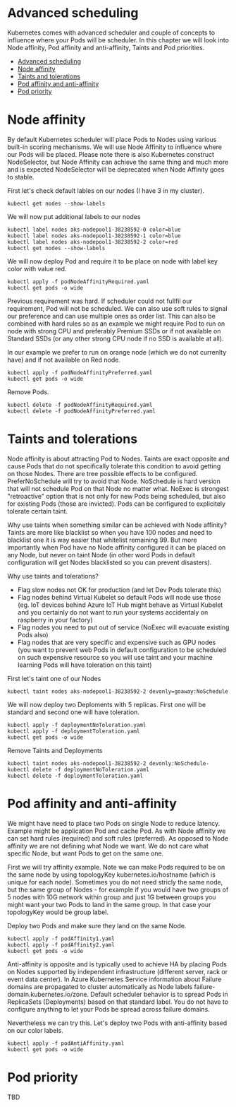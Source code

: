 # Advanced scheduling
Kubernetes comes with advanced scheduler and couple of concepts to influence where your Pods will be scheduler. In this chapter we will look into Node affinity, Pod affinity and anti-affinity, Taints and Pod priorities.

- [Advanced scheduling](#advanced-scheduling)
- [Node affinity](#node-affinity)
- [Taints and tolerations](#taints-and-tolerations)
- [Pod affinity and anti-affinity](#pod-affinity-and-anti-affinity)
- [Pod priority](#pod-priority)


# Node affinity
By default Kubernetes scheduler will place Pods to Nodes using various built-in scoring mechanisms. We will use Node Affinity to influence where our Pods will be placed. Please note there is also Kubernetes construct NodeSelector, but Node Affinity can achieve the same thing and much more and is expected NodeSelector will be deprecated when Node Affinity goes to stable.

First let's check default lables on our nodes (I have 3 in my cluster).
```
kubectl get nodes --show-labels
```

We will now put additional labels to our nodes
```
kubectl label nodes aks-nodepool1-38238592-0 color=blue
kubectl label nodes aks-nodepool1-38238592-1 color=blue
kubectl label nodes aks-nodepool1-38238592-2 color=red
kubectl get nodes --show-labels
```

We will now deploy Pod and require it to be place on node with label key color with value red.
```
kubectl apply -f podNodeAffinityRequired.yaml
kubectl get pods -o wide
```

Previous requirement was hard. If scheduler could not fullfil our requirement, Pod will not be scheduled. We can also use soft rules to signal our preference and can use multiple ones as order list. This can also be combined with hard rules so as an example we might require Pod to run on node with strong CPU and preferably Premium SSDs or if not available on Standard SSDs (or any other strong CPU node if no SSD is available at all).

In our example we prefer to run on orange node (which we do not currenlty have) and if not available on Red node.
```
kubectl apply -f podNodeAffinityPreferred.yaml
kubectl get pods -o wide
```

Remove Pods.
```
kubectl delete -f podNodeAffinityRequired.yaml
kubectl delete -f podNodeAffinityPreferred.yaml
```

# Taints and tolerations
Node affinity is about attracting Pod to Nodes. Taints are exact opposite and cause Pods that do not specifically tolerate this condition to avoid getting on those Nodes. There are tree possible effects to be configured. PreferNoSchedule will try to avoid that Node. NoSchedule is hard version that will not schedule Pod on that Node no matter what. NoExec is strongest "retroactive" option that is not only for new Pods being scheduled, but also for existing Pods (those are invicted). Pods can be configured to explicitely tolerate certain taint.

Why use taints when something similar can be achieved with Node affinity? Taints are more like blacklist so when you have 100 nodes and need to blacklist one it is way easier that whitelist remaining 99. But more importantly when Pod have no Node affinity configured it can be placed on any Node, but never on taint Node (in other word Pods in default configuration will get Nodes blacklisted so you can prevent disasters).

Why use taints and tolerations?
* Flag slow nodes not OK for production (and let Dev Pods tolerate this)
* Flag nodes behind Virtual Kubelet so default Pods will node use those (eg. IoT devices behind Azure IoT Hub might behave as Virtual Kubelet and you certainly do not want to run your systems accidentaly on raspberry in your factory)
* Flag nodes you need to put out of service (NoExec will evacuate existing Pods also)
* Flag nodes that are very specific and expensive such as GPU nodes (you want to prevent web Pods in default configuration to be scheduled on such expensive resource so you will use taint and your machine learning Pods will have toleration on this taint)

First let's taint one of our Nodes
```
kubectl taint nodes aks-nodepool1-38238592-2 devonly=goaway:NoSchedule
```

We will now deploy two Deploments with 5 replicas. First one will be standard and second one will have toleration.
```
kubectl apply -f deploymentNoToleration.yaml
kubectl apply -f deploymentToleration.yaml
kubectl get pods -o wide
```

Remove Taints and Deployments
```
kubectl taint nodes aks-nodepool1-38238592-2 devonly:NoSchedule-
kubectl delete -f deploymentNoToleration.yaml
kubectl delete -f deploymentToleration.yaml
```

# Pod affinity and anti-affinity
We might have need to place two Pods on single Node to reduce latency. Example might be application Pod and cache Pod. As with Node affinity we can set hard rules (required) and soft rules (preferred). As opposed to Node affinity we are not defining what Node we want. We do not care what specific Node, but want Pods to get on the same one.

First we will try affinity example. Note we can make Pods required to be on the same node by using topologyKey kubernetes.io/hostname (which is unique for each node). Sometimes you do not need stricly the same node, but the same group of Nodes - for example if you would have two groups of 5 nodes with 10G network within group and just 1G between groups you might want your two Pods to land in the same group. In that case your topologyKey would be group label.

Deploy two Pods and make sure they land on the same Node.
```
kubectl apply -f podAffinity1.yaml
kubectl apply -f podAffinity2.yaml
kubectl get pods -o wide
```

Anti-affinity is opposite and is typically used to achieve HA by placing Pods on Nodes supported by independent infrastructure (different server, rack or event data center). In Azure Kubernetes Service information about Failure domains are propagated to cluster automatically as Node labels failure-domain.kubernetes.io/zone. Default scheduler behavior is to spread Pods in ReplicaSets (Deployments) based on that standard label. You do not have to configure anything to let your Pods be spread across failure domains.

Nevertheless we can try this. Let's deploy two Pods with anti-affinity based on our color labels.
```
kubectl apply -f podAntiAffinity.yaml
kubectl get pods -o wide
```

# Pod priority

TBD